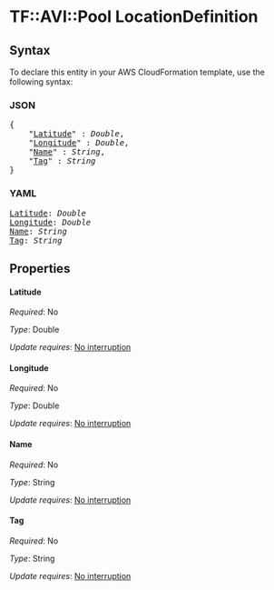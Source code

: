 # TF::AVI::Pool LocationDefinition

## Syntax

To declare this entity in your AWS CloudFormation template, use the following syntax:

### JSON

<pre>
{
    "<a href="#latitude" title="Latitude">Latitude</a>" : <i>Double</i>,
    "<a href="#longitude" title="Longitude">Longitude</a>" : <i>Double</i>,
    "<a href="#name" title="Name">Name</a>" : <i>String</i>,
    "<a href="#tag" title="Tag">Tag</a>" : <i>String</i>
}
</pre>

### YAML

<pre>
<a href="#latitude" title="Latitude">Latitude</a>: <i>Double</i>
<a href="#longitude" title="Longitude">Longitude</a>: <i>Double</i>
<a href="#name" title="Name">Name</a>: <i>String</i>
<a href="#tag" title="Tag">Tag</a>: <i>String</i>
</pre>

## Properties

#### Latitude

_Required_: No

_Type_: Double

_Update requires_: [No interruption](https://docs.aws.amazon.com/AWSCloudFormation/latest/UserGuide/using-cfn-updating-stacks-update-behaviors.html#update-no-interrupt)

#### Longitude

_Required_: No

_Type_: Double

_Update requires_: [No interruption](https://docs.aws.amazon.com/AWSCloudFormation/latest/UserGuide/using-cfn-updating-stacks-update-behaviors.html#update-no-interrupt)

#### Name

_Required_: No

_Type_: String

_Update requires_: [No interruption](https://docs.aws.amazon.com/AWSCloudFormation/latest/UserGuide/using-cfn-updating-stacks-update-behaviors.html#update-no-interrupt)

#### Tag

_Required_: No

_Type_: String

_Update requires_: [No interruption](https://docs.aws.amazon.com/AWSCloudFormation/latest/UserGuide/using-cfn-updating-stacks-update-behaviors.html#update-no-interrupt)

